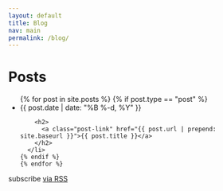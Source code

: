 ```yaml
---
layout: default
title: Blog
nav: main
permalink: /blog/
---
```


<div class="main-list">

  <h1 class="title">Posts</h1>

  <ul class="post-list">
    {% for post in site.posts %}
	{% if post.type == "post" %}
      <li>
        <span class="post-meta">{{ post.date | date: "%B %-d, %Y" }}</span>

        <h2>
          <a class="post-link" href="{{ post.url | prepend: site.baseurl }}">{{ post.title }}</a>
        </h2>
      </li>
    {% endif %}
    {% endfor %}
  </ul>

  <p class="rss-subscribe">subscribe <a href="{{ site.data.theme.feedurl }}">via RSS</a></p>

</div>
